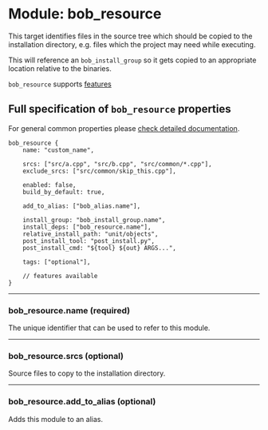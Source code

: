 Module: bob_resource
====================

This target identifies files in the source tree which should be copied to
the installation directory, e.g. files which the project may
need while executing.

This will reference an `bob_install_group` so it gets copied to an appropriate location
relative to the binaries.

`bob_resource` supports [features](../features.md)

## Full specification of `bob_resource` properties
For general common properties please
[check detailed documentation](common_module_properties.md).

```bp
bob_resource {
    name: "custom_name",

    srcs: ["src/a.cpp", "src/b.cpp", "src/common/*.cpp"],
    exclude_srcs: ["src/common/skip_this.cpp"],

    enabled: false,
    build_by_default: true,

    add_to_alias: ["bob_alias.name"],

    install_group: "bob_install_group.name",
    install_deps: ["bob_resource.name"],
    relative_install_path: "unit/objects",
    post_install_tool: "post_install.py",
    post_install_cmd: "${tool} ${out} ARGS...",

    tags: ["optional"],

    // features available
}
```

----
### **bob_resource.name** (required)
The unique identifier that can be used to refer to this module.

----
### **bob_resource.srcs** (optional)
Source files to copy to the installation directory.

----
### **bob_resource.add_to_alias** (optional)
Adds this module to an alias.
